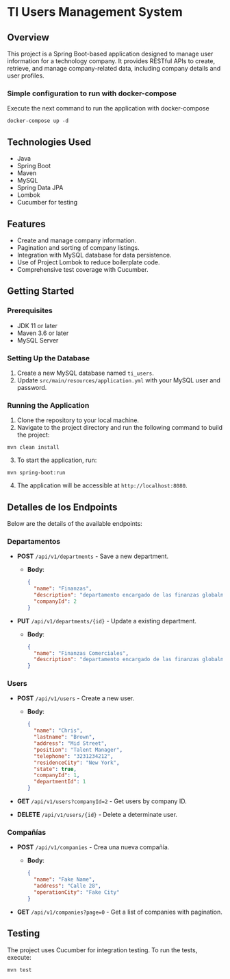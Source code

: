 # TI Users Management System

## Overview
This project is a Spring Boot-based application designed to manage user information for a technology company. It provides RESTful APIs to create, retrieve, and manage company-related data, including company details and user profiles.



### Simple configuration to run with docker-compose
Execute the next command to run the application with docker-compose
```
docker-compose up -d
```

## Technologies Used
- Java
- Spring Boot
- Maven
- MySQL
- Spring Data JPA
- Lombok
- Cucumber for testing

## Features
- Create and manage company information.
- Pagination and sorting of company listings.
- Integration with MySQL database for data persistence.
- Use of Project Lombok to reduce boilerplate code.
- Comprehensive test coverage with Cucumber.

## Getting Started

### Prerequisites
- JDK 11 or later
- Maven 3.6 or later
- MySQL Server

### Setting Up the Database
1. Create a new MySQL database named `ti_users`.
2. Update `src/main/resources/application.yml` with your MySQL user and password.

### Running the Application
1. Clone the repository to your local machine.
2. Navigate to the project directory and run the following command to build the project:
```
mvn clean install
```

3. To start the application, run:
```
mvn spring-boot:run
```
4. The application will be accessible at `http://localhost:8080`.

## Detalles de los Endpoints

Below are the details of the available endpoints:

### Departamentos

- **POST** `/api/v1/departments` - Save a new department.
    - **Body**:
      ```json
      {
        "name": "Finanzas",
        "description": "departamento encargado de las finanzas globalmente.",
        "companyId": 2
      }
      ```

- **PUT** `/api/v1/departments/{id}` - Update a existing department.
    - **Body**:
      ```json
      {
        "name": "Finanzas Comerciales",
        "description": "departamento encargado de las finanzas globalmente."
      }
      ```

### Users

- **POST** `/api/v1/users` - Create a new user.
    - **Body**:
      ```json
      {
        "name": "Chris",
        "lastname": "Brown",
        "address": "Mid Street",
        "position": "Talent Manager",
        "telephone": "3231234212",
        "residenceCity": "New York",
        "state": true,
        "companyId": 1,
        "departmentId": 1
      }
      ```

- **GET** `/api/v1/users?companyId=2` - Get users by company ID.

- **DELETE** `/api/v1/users/{id}` - Delete a determinate user.

### Compañías

- **POST** `/api/v1/companies` - Crea una nueva compañía.
    - **Body**:
      ```json
      {
        "name": "Fake Name",
        "address": "Calle 28",
        "operationCity": "Fake City"
      }
      ```

- **GET** `/api/v1/companies?page=0` - Get a list of companies with pagination.

## Testing
The project uses Cucumber for integration testing. To run the tests, execute:

```
mvn test
```


